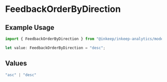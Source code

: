 # FeedbackOrderByDirection

## Example Usage

```typescript
import { FeedbackOrderByDirection } from "@inkeep/inkeep-analytics/models/components";

let value: FeedbackOrderByDirection = "desc";
```

## Values

```typescript
"asc" | "desc"
```